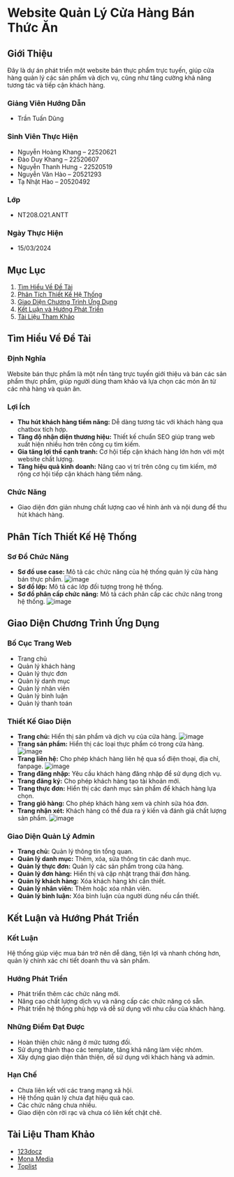 # Website Quản Lý Cửa Hàng Bán Thức Ăn

## Giới Thiệu
Đây là dự án phát triển một website bán thực phẩm trực tuyến, giúp cửa hàng quản lý các sản phẩm và dịch vụ, cũng như tăng cường khả năng tương tác và tiếp cận khách hàng.

### Giảng Viên Hướng Dẫn
- Trần Tuấn Dũng

### Sinh Viên Thực Hiện
- Nguyễn Hoàng Khang – 22520621
- Đào Duy Khang – 22520607
- Nguyễn Thanh Hưng - 22520519
- Nguyễn Văn Hào – 20521293
- Tạ Nhật Hào – 20520492

### Lớp
- NT208.O21.ANTT

### Ngày Thực Hiện
- 15/03/2024

## Mục Lục
1. [Tìm Hiểu Về Đề Tài](#tìm-hiểu-về-đề-tài)
2. [Phân Tích Thiết Kế Hệ Thống](#phân-tích-thiết-kế-hệ-thống)
3. [Giao Diện Chương Trình Ứng Dụng](#giao-diện-chương-trình-ứng-dụng)
4. [Kết Luận và Hướng Phát Triển](#kết-luận-và-hướng-phát-triển)
5. [Tài Liệu Tham Khảo](#tài-liệu-tham-khảo)

## Tìm Hiểu Về Đề Tài
### Định Nghĩa
Website bán thực phẩm là một nền tảng trực tuyến giới thiệu và bán các sản phẩm thực phẩm, giúp người dùng tham khảo và lựa chọn các món ăn từ các nhà hàng và quán ăn.

### Lợi Ích
- **Thu hút khách hàng tiềm năng:** Dễ dàng tương tác với khách hàng qua chatbox tích hợp.
- **Tăng độ nhận diện thương hiệu:** Thiết kế chuẩn SEO giúp trang web xuất hiện nhiều hơn trên công cụ tìm kiếm.
- **Gia tăng lợi thế cạnh tranh:** Cơ hội tiếp cận khách hàng lớn hơn với một website chất lượng.
- **Tăng hiệu quả kinh doanh:** Nâng cao vị trí trên công cụ tìm kiếm, mở rộng cơ hội tiếp cận khách hàng tiềm năng.

### Chức Năng
- Giao diện đơn giản nhưng chất lượng cao về hình ảnh và nội dung để thu hút khách hàng.

## Phân Tích Thiết Kế Hệ Thống
### Sơ Đồ Chức Năng
- **Sơ đồ use case:** Mô tả các chức năng của hệ thống quản lý cửa hàng bán thực phẩm.
  ![image](https://github.com/tnhao962/NT208.O21-NHOM13/assets/130902830/ae74b279-60b1-4219-b6fd-940de050d004)
- **Sơ đồ lớp:** Mô tả các lớp đối tượng trong hệ thống.
- **Sơ đồ phân cấp chức năng:** Mô tả cách phân cấp các chức năng trong hệ thống.
  ![image](https://github.com/tnhao962/NT208.O21-NHOM13/assets/130902830/f8411859-0e1b-4728-b5ea-c2bf4a841606)


## Giao Diện Chương Trình Ứng Dụng
### Bố Cục Trang Web
- Trang chủ
- Quản lý khách hàng
- Quản lý thực đơn
- Quản lý danh mục
- Quản lý nhân viên
- Quản lý bình luận
- Quản lý thanh toán

### Thiết Kế Giao Diện
- **Trang chủ:** Hiển thị sản phẩm và dịch vụ của cửa hàng.
  ![image](https://github.com/tnhao962/NT208.O21-NHOM13/assets/130902830/217af7ef-265c-4c42-a8fe-5bcfef83cc2f)
- **Trang sản phẩm:** Hiển thị các loại thực phẩm có trong cửa hàng.
  ![image](https://github.com/tnhao962/NT208.O21-NHOM13/assets/130902830/5de5c47e-949d-4335-b976-8a777c62291f)
- **Trang liên hệ:** Cho phép khách hàng liên hệ qua số điện thoại, địa chỉ, fanpage.
  ![image](https://github.com/tnhao962/NT208.O21-NHOM13/assets/130902830/99c44d00-2fb9-40c7-8ea1-8aec31065a76)
- **Trang đăng nhập:** Yêu cầu khách hàng đăng nhập để sử dụng dịch vụ.
- **Trang đăng ký:** Cho phép khách hàng tạo tài khoản mới.
- **Trang thực đơn:** Hiển thị các danh mục sản phẩm để khách hàng lựa chọn.
- **Trang giỏ hàng:** Cho phép khách hàng xem và chỉnh sửa hóa đơn.
- **Trang nhận xét:** Khách hàng có thể đưa ra ý kiến và đánh giá chất lượng sản phẩm.
  ![image](https://github.com/tnhao962/NT208.O21-NHOM13/assets/130902830/2661af40-771b-4dcf-99ad-462ec11f21f2)

### Giao Diện Quản Lý Admin
- **Trang chủ:** Quản lý thông tin tổng quan.
- **Quản lý danh mục:** Thêm, xóa, sửa thông tin các danh mục.
- **Quản lý thực đơn:** Quản lý các sản phẩm trong cửa hàng.
- **Quản lý đơn hàng:** Hiển thị và cập nhật trạng thái đơn hàng.
- **Quản lý khách hàng:** Xóa khách hàng khi cần thiết.
- **Quản lý nhân viên:** Thêm hoặc xóa nhân viên.
- **Quản lý bình luận:** Xóa bình luận của người dùng nếu cần thiết.

## Kết Luận và Hướng Phát Triển
### Kết Luận
Hệ thống giúp việc mua bán trở nên dễ dàng, tiện lợi và nhanh chóng hơn, quản lý chính xác chi tiết doanh thu và sản phẩm.

### Hướng Phát Triển
- Phát triển thêm các chức năng mới.
- Nâng cao chất lượng dịch vụ và nâng cấp các chức năng có sẵn.
- Phát triển hệ thống phù hợp và dễ sử dụng với nhu cầu của khách hàng.

### Những Điểm Đạt Được
- Hoàn thiện chức năng ở mức tương đối.
- Sử dụng thành thạo các template, tăng khả năng làm việc nhóm.
- Xây dựng giao diện thân thiện, dễ sử dụng với khách hàng và admin.

### Hạn Chế
- Chưa liên kết với các trang mạng xã hội.
- Hệ thống quản lý chưa đạt hiệu quả cao.
- Các chức năng chưa nhiều.
- Giao diện còn rời rạc và chưa có liên kết chặt chẽ.

## Tài Liệu Tham Khảo
- [123docz](https://123docz.net/document/2397349-do-a-n-to-t-nghie-p-xay-dung-website-ban-hang.htm)
- [Mona Media](https://mona.media/thiet-ke-website-ban-thuc-an-nhanh)
- [Toplist](https://toplist.vn/top-list/website-thuc-pham-hang-dau-viet-nam-hien-nay-9529.htm)
